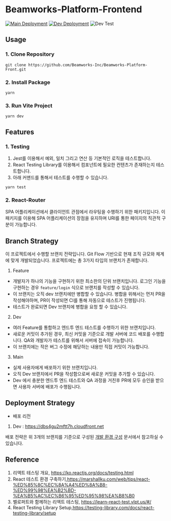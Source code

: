 # Beamworks-Platform-Frontend
[![Main Deployment](https://github.com/Beamworks-Inc/Beamworks-Platform-Front/actions/workflows/Main-Deploy.yml/badge.svg)](http://beamworks-platform-front-main.s3-website.ap-northeast-2.amazonaws.com/)
[![Dev Deployment](https://github.com/Beamworks-Inc/Beamworks-Platform-Front/actions/workflows/Deploy.yml/badge.svg)](https://dbs4gu2mftt7h.cloudfront.net)
![Dev Test](https://github.com/Beamworks-Inc/Beamworks-Platform-Front/actions/workflows/Test.yml/badge.svg)
## Usage
### 1. Clone Repository
```shell 
git clone https://github.com/Beamworks-Inc/Beamworks-Platform-Front.git
```
### 2. Install Package
```shell
yarn 
```
### 3. Run Vite Project
```shell
yarn dev
```

## Features
### 1. Testing
 1. Jest를 이용해서 예외, 일치 그리고 연산 등 기본적인 로직을 테스트합니다.
 2. React Testing Library를 이용해서 컴포넌트에 필요한 컨텐츠가 존재하는지 테스트합니다.
 3. 아래 커맨드를 통해서 테스트를 수행할 수 있습니다.
 ```shell
 yarn test
 ```
### 2. React-Router
SPA 어플리케이션에서 클라이언트 관점에서 라우팅을 수행하기 위한 패키지입니다. 이 패키지를 이용해 SPA 어플리케이션의 장점을 유지하며 URI를 통한 페이지의 직관적 구분이 가능합니다. 

## Branch Strategy
이 프로젝트에서 수행할 브랜치 전략입니다. Git Flow 기반으로 현재 조직 규모와 체계에  맞게 개발되었습니다. 프로젝트에는 총 3가지 타입의 브랜치가 존재합니다.
1. Feature 
- 개발자가 하나의 기능을 구현하기 위한 최소한의 단위 브랜치입니다. 로그인 기능을 구현하는 경우 ```feature/login``` 식으로 브랜치를 작성할 수 있습니다. 
- 이 브랜치는 오직 dev 브랜치에만 병합할 수 있습니다. 병합을 위해서는 먼저 PR을 작성해야하며, PR이 작성되면 CI를 통해 자동으로 테스트가 진행됩니다. 
- 테스트가 완료되면 Dev 브랜치에 병합을 요청 할 수 있습니다.
2. Dev 
- 여러 Feature를 통합하고 엔드투 엔드 테스트를 수행하기 위한 브랜치입니다.  
- 새로운 커밋이 추가된 경우, 최신 커밋을 기준으로 개발 서버에 코드 배포를 수행합니다. QA와 개발자가 테스트를 위해서 서버에 접속이 가능합니다.
- 이 브랜치에는 작은 버그 수정에 해당하는 내용만 직접 커밋이 가능합니다. 
3. Main
- 실제 사용자에게 배포하기 위한 브랜치입니다.
- 오직 Dev 브랜치에서 PR을 작성함으로써 새로운 커밋을 추가할 수 있습니다.
- Dev 에서 충분한 엔드투 엔드 테스트와 QA 과정을 거친후 PR에 모두 승인을 받으면 사용자 서버에 배포가 수행됩니다.

## Deployment Strategy
- 배포 리전
 1. Dev : https://dbs4gu2mftt7h.cloudfront.net

배포 전략은 위 3개의 브랜치를 기준으로 구성된 [개발 환경 구성](https://beamworks.atlassian.net/wiki/spaces/BP/pages/88638431) 문서에서 참고하실 수 있습니다. 
## Reference
1. 리액트 테스팅 개요, https://ko.reactjs.org/docs/testing.html
2. React 테스트 환경 구축하기,https://marshallku.com/web/tips/react-%ED%85%8C%EC%8A%A4%ED%8A%B8-%ED%99%98%EA%B2%BD-%EA%B5%AC%EC%B6%95%ED%95%98%EA%B8%B0
3. 벨로퍼트와 함께하는 리액트 테스팅, https://learn-react-test.vlpt.us/#/
4. React Testing Library Setup,https://testing-library.com/docs/react-testing-library/setup
